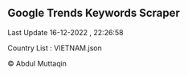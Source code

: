 

## Google Trends Keywords Scraper 
 
Last Update 16-12-2022 , 22:26:58

Country List :
VIETNAM.json



© Abdul Muttaqin 
